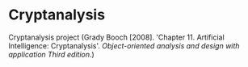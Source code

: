 # Cryptanalysis
Cryptanalysis project (Grady Booch [2008]. 'Chapter 11. Artificial Intelligence: Cryptanalysis'. *Object-oriented analysis and design with application Third edition*.)

